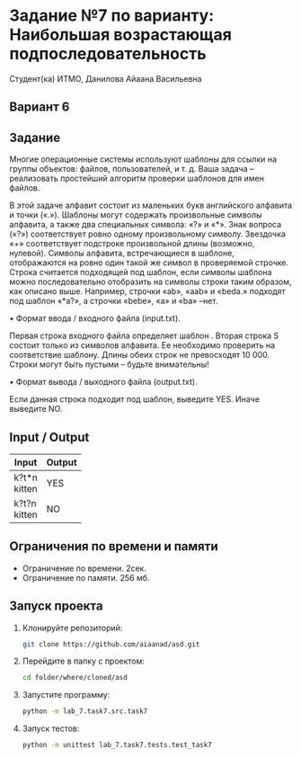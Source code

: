 # Задание №7 по варианту: Наибольшая возрастающая подпоследовательность

Студент(ка) ИТМО, Данилова Айаана Васильевна

## Вариант 6

## Задание 
Многие операционные системы используют шаблоны для ссылки на группы
объектов: файлов, пользователей, и т. д. Ваша задача – реализовать простейший
алгоритм проверки шаблонов для имен файлов.

В этой задаче алфавит состоит из маленьких букв английского алфавита и точки («.»). Шаблоны могут содержать произвольные символы алфавита, а также два
специальных символа: «?» и «*». Знак вопроса («?») соответствует ровно одному
произвольному символу. Звездочка «+» соответствует подстроке произвольной
длины (возможно, нулевой). Символы алфавита, встречающиеся в шаблоне, отображаются на ровно один такой же символ в проверяемой строчке. Строка считается
подходящей под шаблон, если символы шаблона можно последовательно отобразить на символы строки таким образом, как описано выше. Например, строчки
«ab», «aab» и «beda.» подходят под шаблон «*a?», а строчки «bebe», «а» и «ba»
–нет.

• Формат ввода / входного файла (input.txt). 

Первая строка входного файла
определяет шаблон . Вторая строка S состоит только из символов алфавита.
Ее необходимо проверить на соответствие шаблону. Длины обеих строк не
превосходят 10 000. Строки могут быть пустыми – будьте внимательны!

• Формат вывода / выходного файла (output.txt). 

Если данная строка подходит под шаблон, выведите YES. Иначе выведите NO.

## Input / Output 

| Input              | Output |
|--------------------|--------|
| k?t*n <br/> kitten | YES    |
| k?t?n <br/> kitten | NO     |

## Ограничения по времени и памяти

- Ограничение по времени. 2сек.
- Ограничение по памяти. 256 мб.


## Запуск проекта
1. Клонируйте репозиторий:
   ```bash
   git clone https://github.com/aiaanad/asd.git
   ```
2. Перейдите в папку с проектом:
   ```bash
   cd folder/where/cloned/asd
   ```
3. Запустите программу:
   ```bash
   python -m lab_7.task7.src.task7
   ```

4. Запуск тестов:
   ```bash
   python -m unittest lab_7.task7.tests.test_task7
   ```
